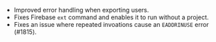 * Improved error handling when exporting users.
* Fixes Firebase `ext` command and enables it to run without a project.
* Fixes an issue where repeated invoations cause an `EADDRINUSE` error (#1815).
